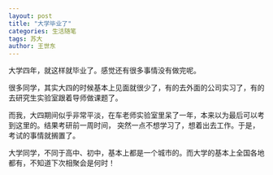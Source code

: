 ```yaml
---
layout: post
title: "大学毕业了"
categories: 生活随笔
tags: 苏大
author: 王世东
---
```



大学四年，就这样就毕业了。感觉还有很多事情没有做完呢。

很多同学，其实大四的时候基本上见面就很少了，有的去外面的公司实习了，有的去研究生实验室跟着导师做课题了。

而我，大四期间似乎非常平淡，在车老师实验室里呆了一年，本来以为最后可以考到这里的。结果考研前一周时间，
突然一点不想学习了，想着出去工作。于是，考试的事情就搁置了。

大学同学，不同于高中、初中，基本上都是一个城市的。而大学的基本上全国各地都有，不知道下次相聚会是何时！

